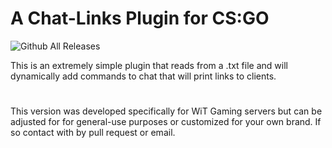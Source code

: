# A Chat-Links Plugin for CS:GO
![Github All Releases](https://img.shields.io/github/downloads/bazooka-codes/csgo-chatlinks-plugin/total)

This is an extremely simple plugin that reads from a .txt file and will dynamically add commands to chat that will print
links to clients.

#
This version was developed specifically for WiT Gaming servers but can be adjusted for for general-use purposes or customized for 
your own brand. If so contact with by pull request or email.
